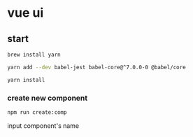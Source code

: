 # vue ui

## start 

```bash
brew install yarn

yarn add --dev babel-jest babel-core@^7.0.0-0 @babel/core

yarn install

```

### create new component

```bash
npm run create:comp
```

input component's name